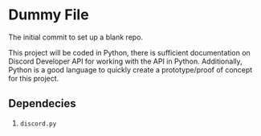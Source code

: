 # Dummy File

The initial commit to set up a blank repo.

This project will be coded in Python, there is sufficient documentation on Discord Developer API for working with the API in Python. Additionally, Python is a good language to quickly create a prototype/proof of concept for this project.

## Dependecies

1. `discord.py`
